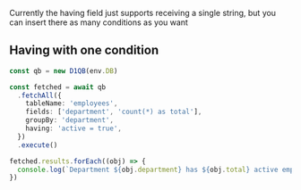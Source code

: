Currently the having field just supports receiving a single string, but you can insert there as many
conditions as you want

## Having with one condition

```ts
const qb = new D1QB(env.DB)

const fetched = await qb
  .fetchAll({
    tableName: 'employees',
    fields: ['department', 'count(*) as total'],
    groupBy: 'department',
    having: 'active = true',
  })
  .execute()

fetched.results.forEach((obj) => {
  console.log(`Department ${obj.department} has ${obj.total} active employees`)
})
```
